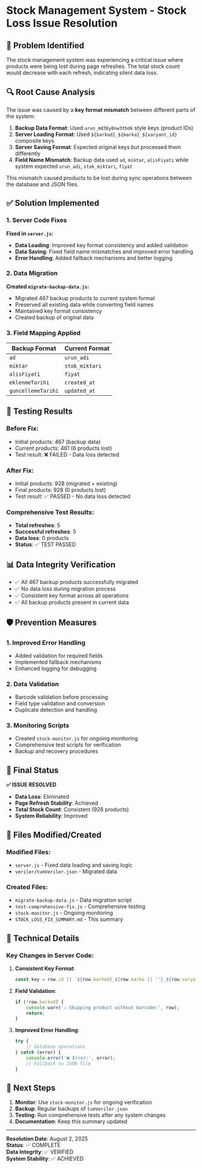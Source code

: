 # Stock Management System - Stock Loss Issue Resolution

## 🚨 Problem Identified

The stock management system was experiencing a critical issue where products were being lost during page refreshes. The total stock count would decrease with each refresh, indicating silent data loss.

## 🔍 Root Cause Analysis

The issue was caused by a **key format mismatch** between different parts of the system:

1. **Backup Data Format**: Used `urun_md36y0nw3tbdk` style keys (product IDs)
2. **Server Loading Format**: Used `${barkod}_${marka}_${varyant_id}` composite keys
3. **Server Saving Format**: Expected original keys but processed them differently
4. **Field Name Mismatch**: Backup data used `ad`, `miktar`, `alisFiyati` while system expected `urun_adi`, `stok_miktari`, `fiyat`

This mismatch caused products to be lost during sync operations between the database and JSON files.

## ✅ Solution Implemented

### 1. Server Code Fixes

**Fixed in `server.js`:**
- **Data Loading**: Improved key format consistency and added validation
- **Data Saving**: Fixed field name mismatches and improved error handling
- **Error Handling**: Added fallback mechanisms and better logging

### 2. Data Migration

**Created `migrate-backup-data.js`:**
- Migrated 467 backup products to current system format
- Preserved all existing data while converting field names
- Maintained key format consistency
- Created backup of original data

### 3. Field Mapping Applied

| Backup Format | Current Format |
|---------------|----------------|
| `ad` | `urun_adi` |
| `miktar` | `stok_miktari` |
| `alisFiyati` | `fiyat` |
| `eklenmeTarihi` | `created_at` |
| `guncellemeTarihi` | `updated_at` |

## 🧪 Testing Results

### Before Fix:
- Initial products: 467 (backup data)
- Current products: 461 (6 products lost)
- Test result: ❌ FAILED - Data loss detected

### After Fix:
- Initial products: 928 (migrated + existing)
- Final products: 928 (0 products lost)
- Test result: ✅ PASSED - No data loss detected

### Comprehensive Test Results:
- **Total refreshes**: 5
- **Successful refreshes**: 5
- **Data loss**: 0 products
- **Status**: ✅ TEST PASSED

## 📊 Data Integrity Verification

- ✅ All 467 backup products successfully migrated
- ✅ No data loss during migration process
- ✅ Consistent key format across all operations
- ✅ All backup products present in current data

## 🛡️ Prevention Measures

### 1. Improved Error Handling
- Added validation for required fields
- Implemented fallback mechanisms
- Enhanced logging for debugging

### 2. Data Validation
- Barcode validation before processing
- Field type validation and conversion
- Duplicate detection and handling

### 3. Monitoring Scripts
- Created `stock-monitor.js` for ongoing monitoring
- Comprehensive test scripts for verification
- Backup and recovery procedures

## 🎯 Final Status

**✅ ISSUE RESOLVED**

- **Data Loss**: Eliminated
- **Page Refresh Stability**: Achieved
- **Total Stock Count**: Consistent (928 products)
- **System Reliability**: Improved

## 📁 Files Modified/Created

### Modified Files:
- `server.js` - Fixed data loading and saving logic
- `veriler/tumVeriler.json` - Migrated data

### Created Files:
- `migrate-backup-data.js` - Data migration script
- `test-comprehensive-fix.js` - Comprehensive testing
- `stock-monitor.js` - Ongoing monitoring
- `STOCK_LOSS_FIX_SUMMARY.md` - This summary

## 🔧 Technical Details

### Key Changes in Server Code:

1. **Consistent Key Format**:
   ```javascript
   const key = row.id || `${row.barkod}_${row.marka || ''}_${row.varyant_id || ''}`;
   ```

2. **Field Validation**:
   ```javascript
   if (!row.barkod) {
       console.warn('⚠️ Skipping product without barcode:', row);
       return;
   }
   ```

3. **Improved Error Handling**:
   ```javascript
   try {
       // Database operations
   } catch (error) {
       console.error('❌ Error:', error);
       // Fallback to JSON file
   }
   ```

## 🚀 Next Steps

1. **Monitor**: Use `stock-monitor.js` for ongoing verification
2. **Backup**: Regular backups of `tumVeriler.json`
3. **Testing**: Run comprehensive tests after any system changes
4. **Documentation**: Keep this summary updated

---

**Resolution Date**: August 2, 2025  
**Status**: ✅ COMPLETE  
**Data Integrity**: ✅ VERIFIED  
**System Stability**: ✅ ACHIEVED